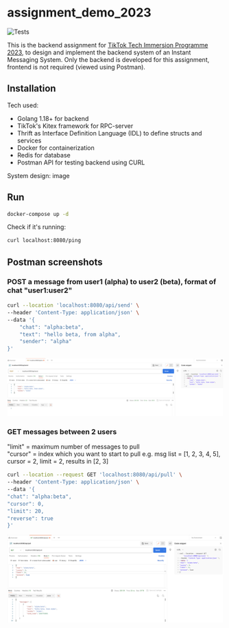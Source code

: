 # assignment_demo_2023

![Tests](https://github.com/TikTokTechImmersion/assignment_demo_2023/actions/workflows/test.yml/badge.svg)

This is the backend assignment for [TikTok Tech Immersion Programme 2023](https://bytedance.sg.feishu.cn/docx/CEusdOSGHody93xCekHlbBOvgGR), to design and implement the backend system of an Instant Messaging System.
Only the backend is developed for this assignment, frontend is not required (viewed using Postman).

## Installation

Tech used:

- Golang 1.18+ for backend
- TikTok's Kitex framework for RPC-server
- Thrift as Interface Definition Language (IDL) to define structs and services
- Docker for containerization
- Redis for database
- Postman API for testing backend using CURL

System design:
image

## Run

```bash
docker-compose up -d
```

Check if it's running:

```bash
curl localhost:8080/ping
```

## Postman screenshots
### POST a message from user1 (alpha) to user2 (beta), format of chat "user1:user2" 
```bash 
curl --location 'localhost:8080/api/send' \
--header 'Content-Type: application/json' \
--data '{
    "chat": "alpha:beta",
    "text": "hello beta, from alpha",
    "sender": "alpha"
}'
```
![POST image for Postman](https://raw.githubusercontent.com/gowherelang/assignment_demo_2023/main/postman/postman%20POST.png)
### GET messages between 2 users
"limit" = maximum number of messages to pull
<br>"cursor" = index which you want to start to pull
e.g. msg list = [1, 2, 3, 4, 5], cursor = 2, limit = 2, results in [2, 3] 
```bash
curl --location --request GET 'localhost:8080/api/pull' \
--header 'Content-Type: application/json' \
--data '{
"chat": "alpha:beta",
"cursor": 0,
"limit": 20,
"reverse": true
}'
```
![GET image for Postman](https://raw.githubusercontent.com/gowherelang/assignment_demo_2023/ffc2076b581aea175992bfe10e4d16f34bf03ef5/postman/postman%20GET.png)

